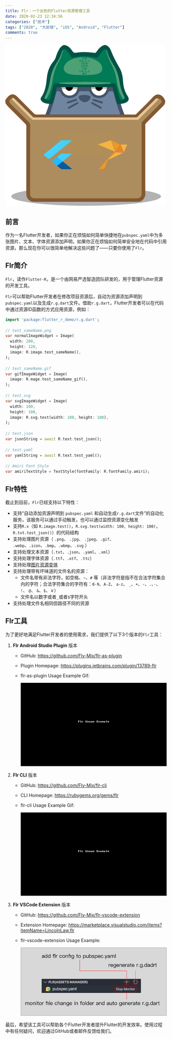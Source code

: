 ```yaml
---
title: Flr：一个出色的Flutter资源管理工具
date: 2020-02-23 12:34:56
categories: ["技术"]
tags: ["2020", "大前端", "iOS", "Android", "Flutter"]
comments: true
---
```



![Flr](readme/flr.png)

## 前言
作为一名Flutter开发者，如果你正在烦恼如何简单快捷地在`pubspec.yaml`中为多张图片、文本、字体资源添加声明，如果你正在烦恼如何简单安全地在代码中引用资源，那么现在你可以很简单地解决这些问题了——只要你使用了`Flr`。

## Flr简介

`Flr`，读作`Flutter-R`，是一个由网易严选智造团队研发的，用于管理Flutter资源的开发工具。

`Flr`可以帮助Flutter开发者在修改项目资源后，自动为资源添加声明到`pubspec.yaml`以及生成`r.g.dart`文件。借助`r.g.dart`，Flutter开发者可以在代码中通过资源ID函数的方式应用资源，例如：

<!-- more -->

``` dart 
import 'package:flutter_r_demo/r.g.dart';

// test_sameName.png
var normalImageWidget = Image(
  width: 200,
  height: 120,
  image: R.image.test_sameName(),
);

// test_sameName.gif
var gifImageWidget = Image(
  image: R.mage.test_sameName_gif(),
);

// test.svg
var svgImageWidget = Image(
  width: 100,
  height: 100,
  image: R.svg.test(width: 100, height: 100),
);

// test.json
var jsonString = await R.text.test_json();

// test.yaml
var yamlString = await R.text.test_yaml();

// Amiri Font Style
var amiriTextStyle = TextStyle(fontFamily: R.fontFamily.amiri);
```

## Flr特性

截止到目前，`Flr`已经支持以下特性：
- 支持“自动添加资源声明到 `pubspec.yaml` 和自动生成`r.g.dart`文件”的自动化服务，该服务可以通过手动触发，也可以通过监控资源变化触发
- 支持`R.x`（如 `R.image.test()`，`R.svg.test(width: 100, height: 100)`，`R.txt.test_json()`）的代码结构
- 支持处理图片资源（ `.png`、 `.jpg`、 `.jpeg`、`.gif`、 `.webp`、`.icon`、`.bmp`、`.wbmp`、`.svg` ）
- 支持处理文本资源（`.txt`、`.json`、`.yaml`、`.xml`）
- 支持处理字体资源（`.ttf`、`.otf`、`.ttc`）
- 支持处理[图片资源变体](https://flutter.dev/docs/development/ui/assets-and-images#asset-variants)
- 支持处理带有坏味道的文件名的资源：
	- 文件名带有非法字符，如空格、`~`、`#` 等（非法字符是指不在合法字符集合内的字符；合法字符集合的字符有：`0-9`、`A-Z`、 `a-z`、 `_`、`+`、`-`、`.`、`·`、 `!`、 `@`、 `&`、`$`、`￥`）
	- 文件名以数字或者`_`或者`$`字符开头
- 支持处理文件名相同但路径不同的资源

## Flr工具

为了更好地满足Flutter开发者的使用需求，我们提供了以下3个版本的`Flr`工具：

1. **Flr Android Studio Plugin** 版本
  
   - GitHub:  https://github.com/Fly-Mix/flr-as-plugin
   - Plugin Homepage: https://plugins.jetbrains.com/plugin/13789-flr
   - flr-as-plugin Usage Example Gif: 

     ![flr_as_plugin-usage-example](readme/flr_as_plugin-usage-example.gif)

1. **Flr CLI** 版本
   
   - GitHub: https://github.com/Fly-Mix/flr-cli
   - CLI Homepage: https://rubygems.org/gems/flr
   - flr-cli Usage Example Gif:
   
     ![flr_cli-usage-example](readme/flr_cli-usage-example.gif)

1. **Flr VSCode Extension** 版本
   
   - GitHub: https://github.com/Fly-Mix/flr-vscode-extension
   - Extension Homepage: https://marketplace.visualstudio.com/items?itemName=LincolnLaw.flr
   - flr-vscode-extension Usage Example:

     ![flr_vscode_extension-usage](readme/flr_vscode_extension-usage.jpg)

最后，希望该工具可以帮助各个Flutter开发者提升Flutter的开发效率。使用过程中有任何疑问，欢迎通过GitHub或者邮件反馈给我们。

